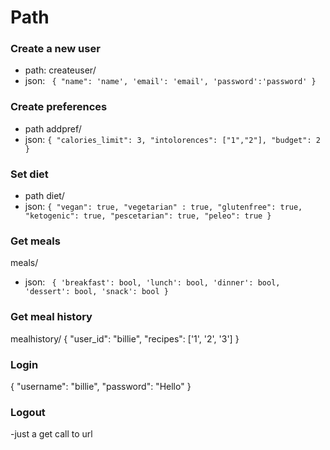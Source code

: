 # Path 

### Create a new user
- path: createuser/
- json:
`
{
    "name": 'name',
    'email': 'email',
    'password':'password'
}`

### Create preferences
- path addpref/
- json: 
`
{
    "calories_limit": 3,
    "intolorences": ["1","2"],
    "budget": 2
}
`
### Set diet
- path diet/
- json:
`
 {
   "vegan": true,
   "vegetarian" : true,
   "glutenfree": true,
   "ketogenic": true,
   "pescetarian": true,
   "peleo": true
 }
 `

### Get meals
meals/
- json:
`
 {
     'breakfast': bool,
     'lunch': bool,
     'dinner': bool,
     'dessert': bool,
     'snack': bool
}`

### Get meal history
mealhistory/
{
    "user_id": "billie",
    "recipes": ['1', '2', '3']
}

### Login
{
    "username": "billie",
    "password": "Hello"
}

### Logout
-just a get call to url